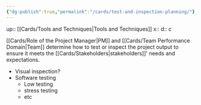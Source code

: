 ```yaml
---
{"dg-publish":true,"permalink":"/cards/test-and-inspection-planning/"}
---
```


up:: [[Cards/Tools and Techniques\|Tools and Techniques]] 
x:: 
d:: c

[[Cards/Role of the Project Manager\|PM]] and [[Cards/Team Performance Domain\|Team]] determine how to test or inspect the project output to ensure it meets the [[Cards/Stakeholders\|stakeholders]]' needs and expectations.
- Visual inspection?
- Software testing
	- Low testing
	- stress testing
	- etc
